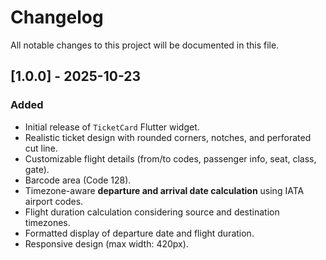 # Changelog

All notable changes to this project will be documented in this file.

## [1.0.0] - 2025-10-23

### Added
- Initial release of `TicketCard` Flutter widget.
- Realistic ticket design with rounded corners, notches, and perforated cut line.
- Customizable flight details (from/to codes, passenger info, seat, class, gate).
- Barcode area (Code 128).
- Timezone-aware **departure and arrival date calculation** using IATA airport codes.
- Flight duration calculation considering source and destination timezones.
- Formatted display of departure date and flight duration.
- Responsive design (max width: 420px).